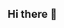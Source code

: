## Hi there 👋

<!--
**NicholasSobchak/NicholasSobchak** is a ✨ _special_ ✨ repository because its `README.md` (this file) appears on your GitHub profile.

Here are some ideas to get you started:

I am a Computer Science major at University of Maryland Baltimore County determined to pursue ethical technology to make the world a better place.


- 🔭 I’m currently working on ...
- 🌱 I’m currently learning ...
- 👯 I’m looking to collaborate on ...
- 🤔 I’m looking for help with ...
- 💬 Ask me about ...
- 📫 How to reach me: ...
- 😄 Pronouns: ...
- ⚡ Fun fact: ...
-->
